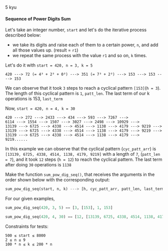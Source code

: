 5 kyu

#### Sequence of Power Digits Sum

Let's take an integer number, `start` and let's do the iterative process described below:

- we take its digits and raise each of them to a certain power, `n`, and add all those values up. (result = `r1`)
- we repeat the same process with the value `r1` and so on, `k` times.

Let's do it with `start = 420, n = 3, k = 5`

```
420 ---> 72 (= 4³ + 2³ + 0³) ---> 351 (= 7³ + 2³) ---> 153 ---> 153 ----> 153
```

We can observe that it took `3` steps to reach a cyclical pattern `[153]`(`h = 3`). The length of this cyclical pattern is `1`, `patt_len`. The last term of our k operations is 153, `last_term`

Now, `start = 420, n = 4, k = 30`

```
420 ---> 272 ---> 2433 ---> 434 ---> 593 ---> 7267 --->
6114 ---> 1554 ---> 1507 ---> 3027 ---> 2498 ---> 10929 --->
13139 ---> 6725 ---> 4338 ---> 4514 ---> 1138 ---> 4179 ---> 9219 ---> 
13139 ---> 6725 ---> 4338 ---> 4514 ---> 1138 ---> 4179 ---> 9219 ---> 
13139 ---> 6725 ---> 4338 ---> 4514 ---> 1138 ---> 4179 ---> 9219......
```

In this example we can observe that the cyclical pattern (`cyc_patt_arr`) is `[13139, 6725, 4338, 4514, 1138, 4179, 9219]` with a length of `7`, (`patt_len = 7`), and it took `12` steps (`h = 12`) to reach the cyclical pattern. The last term after doing `30` operations is `1138`

Make the function `sum_pow_dig_seq()`, that receives the arguments in the order shown below with the corresponding output:

```python
sum_pow_dig_seq(start, n, k) ---> [h, cyc_patt_arr, patt_len, last_term]
```

For our given examples,

```python
sum_pow_dig_seq(420, 3, 5) == [3, [153], 1, 153]

sum_pow_dig_seq(420, 4, 30) == [12, [13139, 6725, 4338, 4514, 1138, 4179, 9219], 7, 1138]
```

Constraints for tests:

```
500 ≤ start ≤ 8000
2 ≤ n ≤ 9
100 * n ≤ k ≤ 200 * n
```